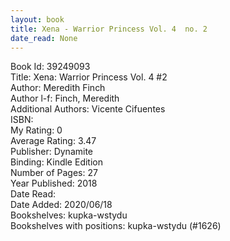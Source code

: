 ```yaml
---
layout: book
title: Xena - Warrior Princess Vol. 4  no. 2
date_read: None
---
```


Book Id: 39249093<br />
Title: Xena: Warrior Princess Vol. 4 #2<br />
Author: Meredith Finch<br />
Author l-f: Finch, Meredith<br />
Additional Authors: Vicente Cifuentes<br />
ISBN: <br />
My Rating: 0<br />
Average Rating: 3.47<br />
Publisher: Dynamite<br />
Binding: Kindle Edition<br />
Number of Pages: 27<br />
Year Published: 2018<br />
Date Read: <br />
Date Added: 2020/06/18<br />
Bookshelves: kupka-wstydu<br />
Bookshelves with positions: kupka-wstydu (#1626)<br />

